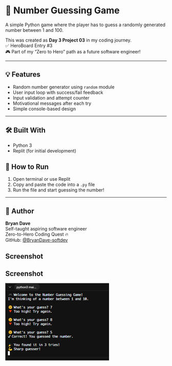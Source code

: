 # 🎯 Number Guessing Game

A simple Python game where the player has to guess a randomly generated number between 1 and 100.

This was created as **Day 3 Project 03** in my coding journey.  
✅ HeroBoard Entry #3  
🎮 Part of my “Zero to Hero” path as a future software engineer!

---

## 💡 Features

- Random number generator using `random` module
- User input loop with success/fail feedback
- Input validation and attempt counter
- Motivational messages after each try
- Simple console-based design

---

## 🛠 Built With

- Python 3
- Replit (for initial development)



## 🚀 How to Run

1. Open terminal or use Replit
2. Copy and paste the code into a `.py` file
3. Run the file and start guessing the number!

---

## 🙌 Author

**Bryan Dave**  
Self-taught aspiring software engineer  
Zero-to-Hero Coding Quest 🔥  
GitHub: [@BryanDave-softdev](https://github.com/BryanDave-softdev)


## Screenshot

## Screenshot

![Guessing Game Screenshot](guessing-game-screenshot.PNG)


